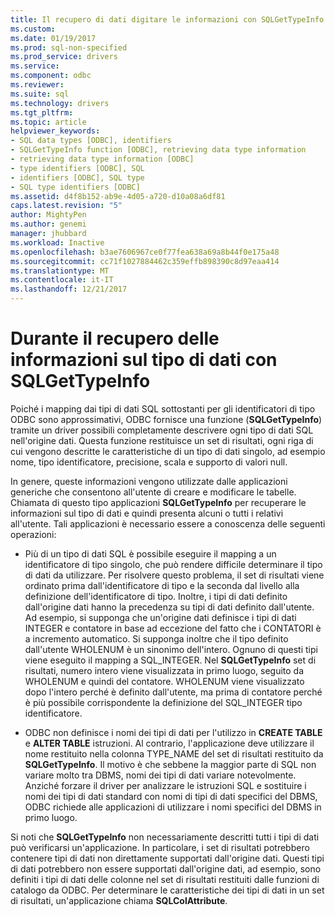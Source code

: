 ```yaml
---
title: Il recupero di dati digitare le informazioni con SQLGetTypeInfo | Documenti Microsoft
ms.custom: 
ms.date: 01/19/2017
ms.prod: sql-non-specified
ms.prod_service: drivers
ms.service: 
ms.component: odbc
ms.reviewer: 
ms.suite: sql
ms.technology: drivers
ms.tgt_pltfrm: 
ms.topic: article
helpviewer_keywords:
- SQL data types [ODBC], identifiers
- SQLGetTypeInfo function [ODBC], retrieving data type information
- retrieving data type information [ODBC]
- type identifiers [ODBC], SQL
- identifiers [ODBC], SQL type
- SQL type identifiers [ODBC]
ms.assetid: d4f8b152-ab9e-4d05-a720-d10a08a6df81
caps.latest.revision: "5"
author: MightyPen
ms.author: genemi
manager: jhubbard
ms.workload: Inactive
ms.openlocfilehash: b3ae7606967ce0f77fea638a69a8b44f0e175a48
ms.sourcegitcommit: cc71f1027884462c359effb898390c8d97eaa414
ms.translationtype: MT
ms.contentlocale: it-IT
ms.lasthandoff: 12/21/2017
---
```

# <a name="retrieving-data-type-information-with-sqlgettypeinfo"></a>Durante il recupero delle informazioni sul tipo di dati con SQLGetTypeInfo
Poiché i mapping dai tipi di dati SQL sottostanti per gli identificatori di tipo ODBC sono approssimativi, ODBC fornisce una funzione (**SQLGetTypeInfo**) tramite un driver possibili completamente descrivere ogni tipo di dati SQL nell'origine dati. Questa funzione restituisce un set di risultati, ogni riga di cui vengono descritte le caratteristiche di un tipo di dati singolo, ad esempio nome, tipo identificatore, precisione, scala e supporto di valori null.  
  
 In genere, queste informazioni vengono utilizzate dalle applicazioni generiche che consentono all'utente di creare e modificare le tabelle. Chiamata di questo tipo applicazioni **SQLGetTypeInfo** per recuperare le informazioni sul tipo di dati e quindi presenta alcuni o tutti i relativi all'utente. Tali applicazioni è necessario essere a conoscenza delle seguenti operazioni:  
  
-   Più di un tipo di dati SQL è possibile eseguire il mapping a un identificatore di tipo singolo, che può rendere difficile determinare il tipo di dati da utilizzare. Per risolvere questo problema, il set di risultati viene ordinato prima dall'identificatore di tipo e la seconda dal livello alla definizione dell'identificatore di tipo. Inoltre, i tipi di dati definito dall'origine dati hanno la precedenza su tipi di dati definito dall'utente. Ad esempio, si supponga che un'origine dati definisce i tipi di dati INTEGER e contatore in base ad eccezione del fatto che i CONTATORI è a incremento automatico. Si supponga inoltre che il tipo definito dall'utente WHOLENUM è un sinonimo dell'intero. Ognuno di questi tipi viene eseguito il mapping a SQL_INTEGER. Nel **SQLGetTypeInfo** set di risultati, numero intero viene visualizzata in primo luogo, seguito da WHOLENUM e quindi del contatore. WHOLENUM viene visualizzato dopo l'intero perché è definito dall'utente, ma prima di contatore perché è più possibile corrispondente la definizione del SQL_INTEGER tipo identificatore.  
  
-   ODBC non definisce i nomi dei tipi di dati per l'utilizzo in **CREATE TABLE** e **ALTER TABLE** istruzioni. Al contrario, l'applicazione deve utilizzare il nome restituito nella colonna TYPE_NAME del set di risultati restituito da **SQLGetTypeInfo**. Il motivo è che sebbene la maggior parte di SQL non variare molto tra DBMS, nomi dei tipi di dati variare notevolmente. Anziché forzare il driver per analizzare le istruzioni SQL e sostituire i nomi dei tipi di dati standard con nomi di tipi di dati specifici del DBMS, ODBC richiede alle applicazioni di utilizzare i nomi specifici del DBMS in primo luogo.  
  
 Si noti che **SQLGetTypeInfo** non necessariamente descritti tutti i tipi di dati può verificarsi un'applicazione. In particolare, i set di risultati potrebbero contenere tipi di dati non direttamente supportati dall'origine dati. Questi tipi di dati potrebbero non essere supportati dall'origine dati, ad esempio, sono definiti i tipi di dati delle colonne nel set di risultati restituiti dalle funzioni di catalogo da ODBC. Per determinare le caratteristiche dei tipi di dati in un set di risultati, un'applicazione chiama **SQLColAttribute**.
